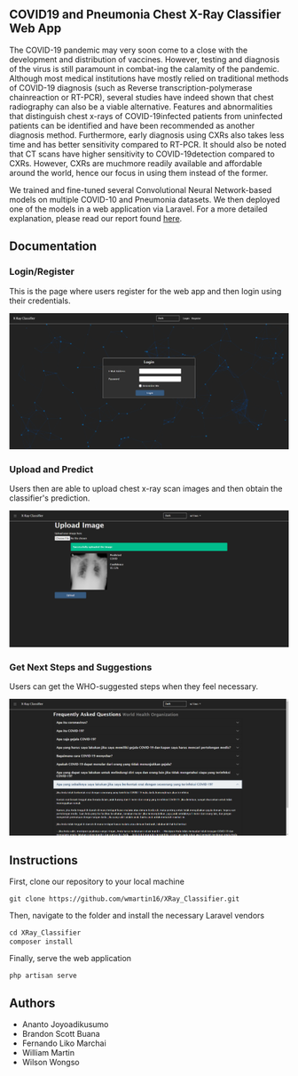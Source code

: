 ## COVID19 and Pneumonia Chest X-Ray Classifier Web App

The COVID-19 pandemic may very soon come to a close with the development and distribution of vaccines. However, testing and diagnosis of the virus is still paramount in combat-ing the calamity of the pandemic. Although most medical institutions have mostly relied on traditional methods of COVID-19 diagnosis (such as Reverse transcription-polymerase chainreaction or RT-PCR), several studies have indeed shown that chest radiography can also be a viable alternative. Features and abnormalities that distinguish chest x-rays of COVID-19infected patients from uninfected patients can be identified and have been recommended as another diagnosis method. Furthermore, early diagnosis using CXRs also takes less time and has better sensitivity compared to RT-PCR. It should also be noted that CT scans have higher sensitivity to COVID-19detection compared to CXRs. However, CXRs are muchmore readily available and affordable around the world, hence our focus in using them instead of the former.

We trained and fine-tuned several Convolutional Neural Network-based models on multiple COVID-10 and Pneumonia datasets. We then deployed one of the models in a web application via Laravel. For a more detailed explanation, please read our report found [here](https://github.com/wmartin16/XRay_Classifier/blob/main/paper.pdf).

## Documentation

### Login/Register

This is the page where users register for the web app and then login using their credentials.

![](https://github.com/wmartin16/XRay_Classifier/raw/main/docs/login.png)

### Upload and Predict

Users then are able to upload chest x-ray scan images and then obtain the classifier's prediction.

![](https://github.com/wmartin16/XRay_Classifier/raw/main/docs/predict.png)

### Get Next Steps and Suggestions

Users can get the WHO-suggested steps when they feel necessary.

![](https://github.com/wmartin16/XRay_Classifier/raw/main/docs/faq.png)

## Instructions

First, clone our repository to your local machine

```
git clone https://github.com/wmartin16/XRay_Classifier.git
```

Then, navigate to the folder and install the necessary Laravel vendors

```
cd XRay_Classifier
composer install
```

Finally, serve the web application

```
php artisan serve
```

## Authors

-   Ananto Joyoadikusumo
-   Brandon Scott Buana
-   Fernando Liko Marchai
-   William Martin
-   Wilson Wongso
